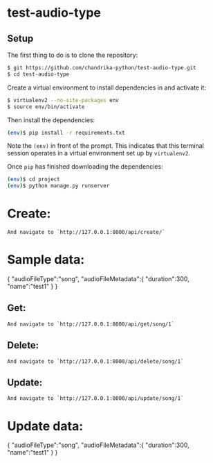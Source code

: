 # test-audio-type

## Setup

The first thing to do is to clone the repository:

```sh
$ git https://github.com/chandrika-python/test-audio-type.git
$ cd test-audio-type
```

Create a virtual environment to install dependencies in and activate it:

```sh
$ virtualenv2 --no-site-packages env
$ source env/bin/activate
```

Then install the dependencies:

```sh
(env)$ pip install -r requirements.txt
```
Note the `(env)` in front of the prompt. This indicates that this terminal
session operates in a virtual environment set up by `virtualenv2`.

Once `pip` has finished downloading the dependencies:
```sh
(env)$ cd project
(env)$ python manage.py runserver
```
# Create:
```
And navigate to `http://127.0.0.1:8000/api/create/`
```
# Sample data:
{
  "audioFileType":"song",
  "audioFileMetadata":{
      "duration":300,
      "name":"test1"
      }
}

## Get:
```
And navigate to `http://127.0.0.1:8000/api/get/song/1`
```
## Delete:
```
And navigate to `http://127.0.0.1:8000/api/delete/song/1`
```
## Update:
```
And navigate to `http://127.0.0.1:8000/api/update/song/1`
```
# Update data:
{
  "audioFileType":"song",
  "audioFileMetadata":{
      "duration":300,
      "name":"test1"
      }
}
